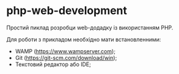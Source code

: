 # php-web-development
Простий пиклад розробци web-додадку із використанням PHP.

Для роботи з прикладом необхідно мати встановленними:
- WAMP (https://www.wampserver.com);
- Git (https://git-scm.com/download/win);
- Текстовий редактор або IDE;